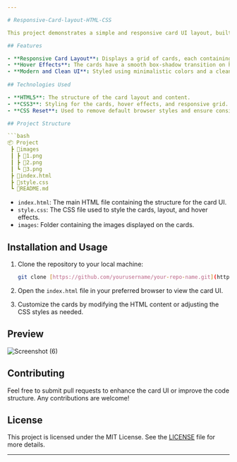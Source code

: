 ```yaml
---

# Responsive-Card-layout-HTML-CSS

This project demonstrates a simple and responsive card UI layout, built using HTML and CSS. Each card contains an image, heading, description, and a link. The layout is flexible, ensuring that the cards align properly within their container and have hover effects for improved interactivity.

## Features

- **Responsive Card Layout**: Displays a grid of cards, each containing an image, a title, a brief description, and a link.
- **Hover Effects**: The cards have a smooth box-shadow transition on hover for better user interaction.
- **Modern and Clean UI**: Styled using minimalistic colors and a clean design with proper padding, spacing, and rounded corners.
  
## Technologies Used

- **HTML5**: The structure of the card layout and content.
- **CSS3**: Styling for the cards, hover effects, and responsive grid.
- **CSS Reset**: Used to remove default browser styles and ensure consistency across different browsers.

## Project Structure

```bash
📦 Project
 ┣ 📂images
 ┃ ┣ 📜1.png
 ┃ ┣ 📜2.png
 ┃ ┗ 📜3.png
 ┣ 📜index.html
 ┣ 📜style.css
 ┗ 📜README.md
```

- `index.html`: The main HTML file containing the structure for the card UI.
- `style.css`: The CSS file used to style the cards, layout, and hover effects.
- `images`: Folder containing the images displayed on the cards.

## Installation and Usage

1. Clone the repository to your local machine:

   ```bash
   git clone [https://github.com/yourusername/your-repo-name.git](https://github.com/IT21117428/Responsive-Card-layout-HTML-CSS/tree/main)
   ```

2. Open the `index.html` file in your preferred browser to view the card UI.

3. Customize the cards by modifying the HTML content or adjusting the CSS styles as needed.

## Preview

![Screenshot (6)](https://github.com/user-attachments/assets/55456a8e-46e7-4eb2-be47-32aa332ae587)


## Contributing

Feel free to submit pull requests to enhance the card UI or improve the code structure. Any contributions are welcome!

## License

This project is licensed under the MIT License. See the [LICENSE](./LICENSE) file for more details.

---
```

